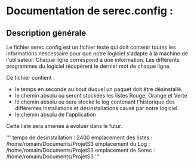# Documentation de serec.config :

## Description générale
Le fichier serec.config est un fichier texte qui doit contenir toutes les informations nescessaire pour que notre logiciel s'adapte à la machine de l'utilisateur.
Chaque ligne correspond à une information. Les différents programmes du logiciel récupèrent le dernier mot de chaque ligne.

Ce fichier contient :
- le temps en seconde au bout duquel un paquet doit être désinstallé.
- le chemin absolu où seront stockées les listes Rouge, Orange et Verte
- le chemin absolu ou sera stocké le log contenant l'historique des différentes installations et désinstallations causé par notre logiciel.
- le chemin absolu de l'application

Cette liste sera amenée à évoluer dans le futur.

'''
temps de desinstallation : 2400
emplacement des listes : /home/romain/Documents/ProjetS3
emplacement du Log : /home/romain/Documents/ProjetS3
emplacement de Serec : /home/romain/Documents/ProjetS3
'''
